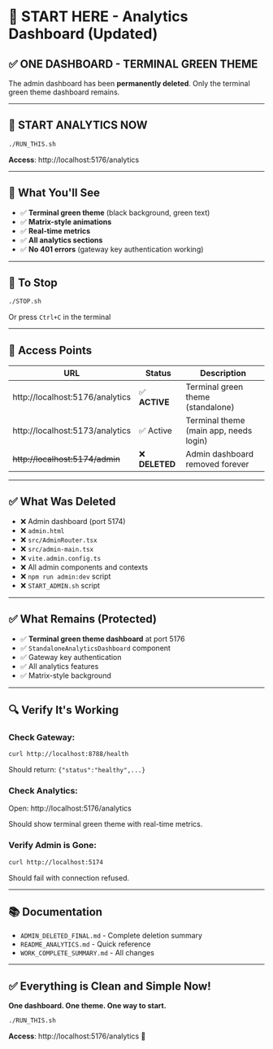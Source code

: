 # 🎯 START HERE - Analytics Dashboard (Updated)

## ✅ ONE DASHBOARD - TERMINAL GREEN THEME

The admin dashboard has been **permanently deleted**. Only the terminal green theme dashboard remains.

---

## 🚀 START ANALYTICS NOW

```bash
./RUN_THIS.sh
```

**Access**: http://localhost:5176/analytics

---

## 🎨 What You'll See

- ✅ **Terminal green theme** (black background, green text)
- ✅ **Matrix-style animations**
- ✅ **Real-time metrics**
- ✅ **All analytics sections**
- ✅ **No 401 errors** (gateway key authentication working)

---

## 🛑 To Stop

```bash
./STOP.sh
```

Or press `Ctrl+C` in the terminal

---

## 📍 Access Points

| URL | Status | Description |
|-----|--------|-------------|
| http://localhost:5176/analytics | ✅ **ACTIVE** | Terminal green theme (standalone) |
| http://localhost:5173/analytics | ✅ Active | Terminal theme (main app, needs login) |
| ~~http://localhost:5174/admin~~ | ❌ **DELETED** | Admin dashboard removed forever |

---

## ✅ What Was Deleted

- ❌ Admin dashboard (port 5174)
- ❌ `admin.html`
- ❌ `src/AdminRouter.tsx`
- ❌ `src/admin-main.tsx`
- ❌ `vite.admin.config.ts`
- ❌ All admin components and contexts
- ❌ `npm run admin:dev` script
- ❌ `START_ADMIN.sh` script

---

## ✅ What Remains (Protected)

- ✅ **Terminal green theme dashboard** at port 5176
- ✅ `StandaloneAnalyticsDashboard` component
- ✅ Gateway key authentication
- ✅ All analytics features
- ✅ Matrix-style background

---

## 🔍 Verify It's Working

### Check Gateway:
```bash
curl http://localhost:8788/health
```

Should return: `{"status":"healthy",...}`

### Check Analytics:
Open: http://localhost:5176/analytics

Should show terminal green theme with real-time metrics.

### Verify Admin is Gone:
```bash
curl http://localhost:5174
```

Should fail with connection refused.

---

## 📚 Documentation

- `ADMIN_DELETED_FINAL.md` - Complete deletion summary
- `README_ANALYTICS.md` - Quick reference
- `WORK_COMPLETE_SUMMARY.md` - All changes

---

## ✅ Everything is Clean and Simple Now!

**One dashboard. One theme. One way to start.**

```bash
./RUN_THIS.sh
```

**Access**: http://localhost:5176/analytics 🎉
